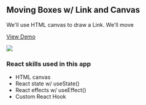 ## Moving Boxes w/ Link and Canvas

We'll use HTML canvas to draw a Link. We'll move

[View Demo](https://svensktutby-moving-boxes-and-zelda.netlify.app/)

[![](https://scotch-res.cloudinary.com/video/upload/vs_50,dl_200,e_loop/v1592352072/05_-_link_moving_rb1qtu.gif)](https://learn.chrisoncode.io/courses/10-react-apps-series-a/348624-05-moving-boxes-and-zelda/992093-00-moving-boxes-and-link-preview)

### React skills used in this app

- HTML canvas
- React state w/ useState()
- React effects w/ useEffect()
- Custom React Hook
